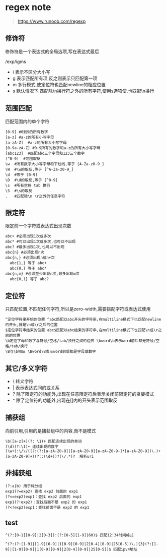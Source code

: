 # regex note

><https://www.runoob.com/regexp>

## 修饰符

修饰符是一个表达式的全局选项,写在表达式最后

/exp/igms

- i 表示不区分大小写
- g 表示匹配所有项,反之则表示只匹配第一项
- m 多行模式,使定位符也匹配newline的相应位置
- s 默认情况下.匹配除\n换行符之外的所有字符,使用s选项使.也匹配\n换行

## 范围匹配

匹配范围内的单个字符

```re
[0-9] #0到9的所有数字
[a-z] #a-z的所有小写字母
[a-zA-Z]  #a-z的所有大小写字母
[0-9a-zA-Z] #0-9所有的数字和a-z的所有大小写字母
[abc123]  #匹配abc三个字母和123三个数字
[^0-9]  #范围取反
\w  #所有数字大小写字母和下划线,等于 [A-Za-z0-9_]
\W  #\w的取反,等于 [^A-Za-z0-9_]
\d  #等于 [0-9]
\D  #\d的取反,等于 [^0-9]
\s  #所有空格 tab 换行
\S  #\s的取反
.   #匹配除\n \r之外的任意字符
```

## 限定符

限定前一个字符或表达式出现次数

```re
abc+ #必须出现1次或多次
abc* #可以出现1次或多次,也可以不出现
abc? #最多出现1次,也可以不出现
abc{n} #必须出现n次
abc{n,} #必须出现n或n+次
  abc{1,} 等于 abc+
  abc{0,} 等于 abc*
abc{n,m} #必须至少出现n次,最多出现m次
  abc{0,1} 等于 abc?
```

## 定位符

只匹配位置,不匹配任何字符,所以是zero-width,需要搭配字符或表达式使用

```re
^定位字符串开始的位置 ^abc匹配以abc开头的字符串,在multiline模式下也匹配newline的开头,就是\n或\r之后的位置
$定位字符串结束的位置 abc$匹配以abc结束的字符串,在multiline模式下也匹配\n或\r之前的位置
\b定位字母和数字与符号/空格/tab/换行之间的边界 \bword\b表示word前后都是符号/空格/tab/换行
\B与\b相反 \Bword\B表示word前后都是字母或数字
```

## 其它/多义字符

- \ 转义字符
- | 表示表达式间的或关系
- ? 除了限定符的功能外,出现在任意限定符后表示关闭前限定符的贪婪模式
- ^ 除了定位符的功能外,出现在[]内的开头表示范围取反

## 捕获组

向前引用,引用的是捕获组中的内容,而不是模式

```re
\b([a-z]+)(?: \1)+ 匹配连续出现的单词
(\d)(?:\1)+ 连续出现的数字
(\w+):\/\/((?:(?:[a-zA-Z0-9]|[a-zA-Z0-9][a-zA-Z0-9-]*[a-zA-Z0-9])\.)+[a-zA-Z0-9]+)(?::(\d+))?(\/.*)?  解析uri
```

## 非捕获组

```re
(?:a|b) 用于纯分组
exp1(?=exp2) 查找 exp2 前面的 exp1
(?<=exp2)exp1：查找 exp2 后面的 exp1
exp1(?!exp2)：查找后面不是 exp2 的 exp1
(?<!exp2)exp1：查找前面不是 exp2 的 exp1
```

## test

```re
^(?:[0-1][0-9]|2[0-3]):(?:[0-5][1-9]|60)$ 匹配12:34时间格式

^(?:(?:[1-9]|[1-9][0-9]|1[0-9][0-9]|2[0-4][0-9]|25[0-5])\.){3}(?:[1-9]|[1-9][0-9]|1[0-9][0-9]|2[0-4][0-9]|25[0-5])$ 匹配ipv4地址
```
